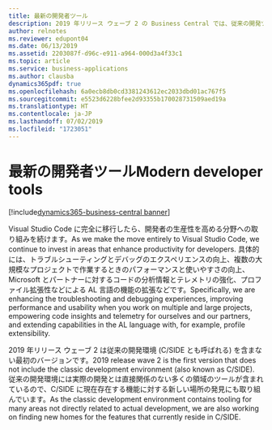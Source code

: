 ```yaml
---
title: 最新の開発者ツール
description: 2019 年リリース ウェーブ 2 の Business Central では、従来の開発ツール C/SIDE と開発言語 C/AL が廃止され、拡張機能ベースのカスタマイズ アプローチがサポートされる Visual Studio Code、Azure DevOps、AL 言語に基づく最新のソリューションに置き換えられます。
author: relnotes
ms.reviewer: edupont04
ms.date: 06/13/2019
ms.assetid: 2203087f-d96c-e911-a964-000d3a4f33c1
ms.topic: article
ms.service: business-applications
ms.author: clausba
dynamics365pdf: true
ms.openlocfilehash: 6a0ecb8db0cd3381243612ec2033dbd01ac767f5
ms.sourcegitcommit: e5523d6228bfee2d93355b170028731509aed19a
ms.translationtype: HT
ms.contentlocale: ja-JP
ms.lasthandoff: 07/02/2019
ms.locfileid: "1723051"
---
```

# <a name="modern-developer-tools"></a><span data-ttu-id="e49f7-103">最新の開発者ツール</span><span class="sxs-lookup"><span data-stu-id="e49f7-103">Modern developer tools</span></span>

[!include[dynamics365-business-central banner](../includes/dynamics365-business-central.md)]

<span data-ttu-id="e49f7-104">Visual Studio Code に完全に移行したら、開発者の生産性を高める分野への取り組みを続けます。</span><span class="sxs-lookup"><span data-stu-id="e49f7-104">As we make the move entirely to Visual Studio Code, we continue to invest in areas that enhance productivity for developers.</span></span> <span data-ttu-id="e49f7-105">具体的には、トラブルシューティングとデバッグのエクスペリエンスの向上、複数の大規模なプロジェクトで作業するときのパフォーマンスと使いやすさの向上、Microsoft とパートナーに対するコードの分析情報とテレメトリの強化、プロファイル拡張性などによる AL 言語の機能の拡張などです。</span><span class="sxs-lookup"><span data-stu-id="e49f7-105">Specifically, we are enhancing the troubleshooting and debugging experiences, improving performance and usability when you work on multiple and large projects, empowering code insights and telemetry for ourselves and our partners, and extending capabilities in the AL language with, for example, profile extensibility.</span></span> 

<span data-ttu-id="e49f7-106">2019 年リリース ウェーブ 2 は従来の開発環境 (C/SIDE とも呼ばれる) を含まない最初のバージョンです。</span><span class="sxs-lookup"><span data-stu-id="e49f7-106">2019 release wave 2 is the first version that does not include the classic development environment (also known as C/SIDE).</span></span> <span data-ttu-id="e49f7-107">従来の開発環境には実際の開発とは直接関係のない多くの領域のツールが含まれているので、C/SIDE に現在存在する機能に対する新しい場所の発見にも取り組んでいます。</span><span class="sxs-lookup"><span data-stu-id="e49f7-107">As the classic development environment contains tooling for many areas not directly related to actual development, we are also working on finding new homes for the features that currently reside in C/SIDE.</span></span> 